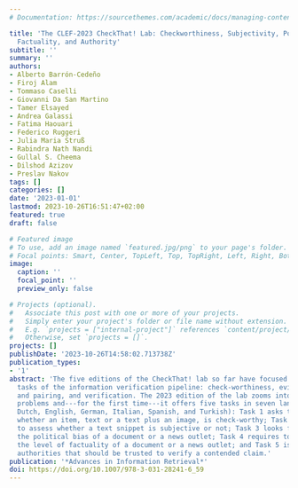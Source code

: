 ```yaml
---
# Documentation: https://sourcethemes.com/academic/docs/managing-content/

title: 'The CLEF-2023 CheckThat! Lab: Checkworthiness, Subjectivity, Political Bias,
  Factuality, and Authority'
subtitle: ''
summary: ''
authors:
- Alberto Barrón-Cedeño
- Firoj Alam
- Tommaso Caselli
- Giovanni Da San Martino
- Tamer Elsayed
- Andrea Galassi
- Fatima Haouari
- Federico Ruggeri
- Julia Maria Struß
- Rabindra Nath Nandi
- Gullal S. Cheema
- Dilshod Azizov
- Preslav Nakov
tags: []
categories: []
date: '2023-01-01'
lastmod: 2023-10-26T16:51:47+02:00
featured: true
draft: false

# Featured image
# To use, add an image named `featured.jpg/png` to your page's folder.
# Focal points: Smart, Center, TopLeft, Top, TopRight, Left, Right, BottomLeft, Bottom, BottomRight.
image:
  caption: ''
  focal_point: ''
  preview_only: false

# Projects (optional).
#   Associate this post with one or more of your projects.
#   Simply enter your project's folder or file name without extension.
#   E.g. `projects = ["internal-project"]` references `content/project/deep-learning/index.md`.
#   Otherwise, set `projects = []`.
projects: []
publishDate: '2023-10-26T14:58:02.713738Z'
publication_types:
- '1'
abstract: 'The five editions of the CheckThat! lab so far have focused on the main
  tasks of the information verification pipeline: check-worthiness, evidence retrieval
  and pairing, and verification. The 2023 edition of the lab zooms into some of the
  problems and---for the first time---it offers five tasks in seven languages (Arabic,
  Dutch, English, German, Italian, Spanish, and Turkish): Task 1 asks to determine
  whether an item, text or a text plus an image, is check-worthy; Task 2 requires
  to assess whether a text snippet is subjective or not; Task 3 looks for estimating
  the political bias of a document or a news outlet; Task 4 requires to determine
  the level of factuality of a document or a news outlet; and Task 5 is about identifying
  authorities that should be trusted to verify a contended claim.'
publication: '*Advances in Information Retrieval*'
doi: https://doi.org/10.1007/978-3-031-28241-6_59
---
```

